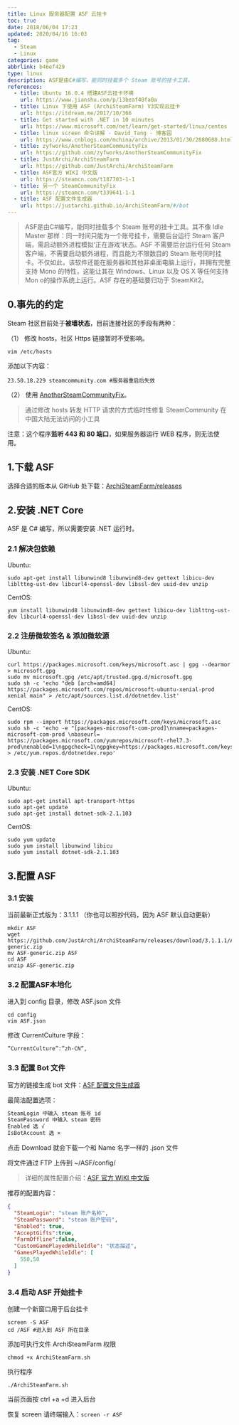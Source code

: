 ```yaml
---
title: Linux 服务器配置 ASF 云挂卡
toc: true
date: 2018/06/04 17:23
updated: 2020/04/16 16:03
tag:
  - Steam
  - Linux
categories: game
abbrlink: b46ef429
type: linux
description: ASF是由C#编写，能同时挂载多个 Steam 账号的挂卡工具。
references:
  - title: Ubuntu 16.0.4 搭建ASF云挂卡环境
    url: https://www.jianshu.com/p/13beaf40fa0a
  - title: Linux 下使用 ASF (ArchiSteamFarm) V3实现云挂卡
    url: https://itdream.me/2017/10/366
  - title: Get started with .NET in 10 minutes
    url: https://www.microsoft.com/net/learn/get-started/linux/centos
  - title: linux screen 命令详解 - David_Tang - 博客园
    url: https://www.cnblogs.com/mchina/archive/2013/01/30/2880680.html
  - title: zyfworks/AnotherSteamCommunityFix
    url: https://github.com/zyfworks/AnotherSteamCommunityFix
  - title: JustArchi/ArchiSteamFarm
    url: https://github.com/JustArchi/ArchiSteamFarm
  - title: ASF官方 WIKI 中文版
    url: https://steamcn.com/t187703-1-1
  - title: 另一个 SteamCommunityFix
    url: https://steamcn.com/t339641-1-1
  - title: ASF 配置文件生成器
    url: https://justarchi.github.io/ArchiSteamFarm/#/bot
---
```


> ASF是由C#编写，能同时挂载多个 Steam 账号的挂卡工具。其不像 Idle Master 那样：同一时间只能为一个账号挂卡，需要后台运行 Steam 客户端，需启动额外进程模拟‘正在游戏’状态。ASF 不需要后台运行任何 Steam 客户端，不需要启动额外进程，而且能为不限数目的 Steam 账号同时挂卡。不仅如此，该软件还能在服务器和其他非桌面电脑上运行，并拥有完整支持 Mono 的特性，这能让其在 Windows、Linux 以及 OS X 等任何支持 Mon o的操作系统上运行。ASF 存在的基础要归功于 SteamKit2。

## 0.事先的约定

Steam 社区目前处于**被墙状态**，目前连接社区的手段有两种：

（1） 修改 hosts，社区 Https 链接暂时不受影响。

```ssh
vim /etc/hosts
```

添加以下内容：

```vim
23.50.18.229 steamcommunity.com #服务器重启后失效
```

（2） 使用 [AnotherSteamCommunityFix](https://github.com/zyfworks/AnotherSteamCommunityFix)。

>通过修改 hosts 转发 HTTP 请求的方式临时性修复 SteamCommunity 在中国大陆无法访问的小工具

注意：这个程序**监听 443 和 80 端口**，如果服务器运行 WEB 程序，则无法使用。

## 1.下载 ASF

选择合适的版本从 GitHub 处下载：[ArchiSteamFarm/releases](https://github.com/JustArchi/ArchiSteamFarm/releases)

## 2.安装 .NET Core

ASF 是 C# 编写，所以需要安装 .NET 运行时。

### 2.1 解决包依赖

Ubuntu:

```shell
sudo apt-get install libunwind8 libunwind8-dev gettext libicu-dev liblttng-ust-dev libcurl4-openssl-dev libssl-dev uuid-dev unzip
```

CentOS:

```shell
yum install libunwind8 libunwind8-dev gettext libicu-dev liblttng-ust-dev libcurl4-openssl-dev libssl-dev uuid-dev unzip
```

### 2.2 注册微软签名 & 添加微软源

Ubuntu:

```shell
curl https://packages.microsoft.com/keys/microsoft.asc | gpg --dearmor > microsoft.gpg
sudo mv microsoft.gpg /etc/apt/trusted.gpg.d/microsoft.gpg
sudo sh -c 'echo "deb [arch=amd64] https://packages.microsoft.com/repos/microsoft-ubuntu-xenial-prod xenial main" > /etc/apt/sources.list.d/dotnetdev.list'
```

CentOS:

```shell
sudo rpm --import https://packages.microsoft.com/keys/microsoft.asc
sudo sh -c 'echo -e "[packages-microsoft-com-prod]\nname=packages-microsoft-com-prod \nbaseurl= https://packages.microsoft.com/yumrepos/microsoft-rhel7.3-prod\nenabled=1\ngpgcheck=1\ngpgkey=https://packages.microsoft.com/keys/microsoft.asc" > /etc/yum.repos.d/dotnetdev.repo'
```

### 2.3 安装 .NET Core SDK

Ubuntu:

```shell
sudo apt-get install apt-transport-https
sudo apt-get update
sudo apt-get install dotnet-sdk-2.1.103
```

CentOS:

```shell
sudo yum update
sudo yum install libunwind libicu
sudo yum install dotnet-sdk-2.1.103
```

## 3.配置 ASF

### 3.1 安装

当前最新正式版为：3.1.1.1 （你也可以照抄代码，因为 ASF 默认自动更新）

```shell
mkdir ASF
wget https://github.com/JustArchi/ArchiSteamFarm/releases/download/3.1.1.1/ASF-generic.zip
mv ASF-generic.zip ASF
cd ASF
unzip ASF-generic.zip
```

### 3.2 配置ASF本地化

进入到 config 目录，修改 ASF.json 文件

```shell
cd config
vim ASF.json
```

修改 CurrentCulture 字段：

```vim
”CurrentCulture”:”zh-CN”,
```

### 3.3 配置 Bot 文件

官方的链接生成 bot 文件：[ASF 配置文件生成器](https://justarchi.github.io/ArchiSteamFarm/#/bot)

最简洁配置选项：

```sh
SteamLogin 中输入 steam 账号 id
SteamPassword 中输入 steam 密码
Enabled 选 √
IsBotAccount 选 ×
```

点击 Download 就会下载一个和 Name 名字一样的 .json 文件

将文件通过 FTP 上传到 ~/ASF/config/

> 详细的属性配置介绍：[ASF 官方 WIKI 中文版](https://steamcn.com/t187703-1-1)

推荐的配置内容：

```json
{
  "SteamLogin": "steam 账户名称",
  "SteamPassword": "steam 账户密码",
  "Enabled": true,
  "AcceptGifts":true,
  "FarmOffline":false,
  "CustomGamePlayedWhileIdle": "状态描述",
  "GamesPlayedWhileIdle": [
    550,50
  ]
}
```

### 3.4 启动 ASF 开始挂卡

创建一个新窗口用于后台挂卡

```shell
screen -S ASF
cd /ASF #进入到 ASF 所在目录
```

添加可执行文件 ArchiSteamFarm 权限

```shell
chmod +x ArchiSteamFarm.sh
```

执行程序

```shell
./ArchiSteamFarm.sh
```

当前页面按 ctrl +a +d 进入后台

恢复 screen 请终端输入：`screen -r ASF`

